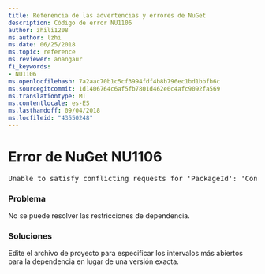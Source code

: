 ```yaml
---
title: Referencia de las advertencias y errores de NuGet
description: Código de error NU1106
author: zhili1208
ms.author: lzhi
ms.date: 06/25/2018
ms.topic: reference
ms.reviewer: anangaur
f1_keywords:
- NU1106
ms.openlocfilehash: 7a2aac70b1c5cf3994fdf4b8b796ec1bd1bbfb6c
ms.sourcegitcommit: 1d1406764c6af5fb7801d462e0c4afc9092fa569
ms.translationtype: MT
ms.contentlocale: es-ES
ms.lasthandoff: 09/04/2018
ms.locfileid: "43550248"
---
```

# <a name="nuget-error-nu1106"></a>Error de NuGet NU1106

<pre>Unable to satisfy conflicting requests for 'PackageId': 'Conflict path' Framework: 'Target graph'</pre>

### <a name="issue"></a>Problema
No se puede resolver las restricciones de dependencia.

### <a name="solution"></a>Soluciones
Edite el archivo de proyecto para especificar los intervalos más abiertos para la dependencia en lugar de una versión exacta.